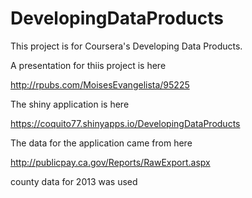 # DevelopingDataProducts

This project is for Coursera's Developing Data Products. 

A presentation for thiis project is here

http://rpubs.com/MoisesEvangelista/95225

The shiny application is here

https://coquito77.shinyapps.io/DevelopingDataProducts

The data for the application came from here

http://publicpay.ca.gov/Reports/RawExport.aspx

county data for 2013 was used




